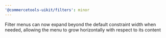 ```yaml
---
'@commercetools-uikit/filters': minor
---
```


Filter menus can now expand beyond the default constraint width when needed, allowing the menu to grow horizontally with respect to its content
